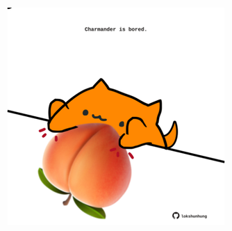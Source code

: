 <!-- built at 24/10/2021, 13:11:00 UTC -->
<p align="center">
  <img width="500" height="500" src="./ReadmeImage.svg">
</p>
